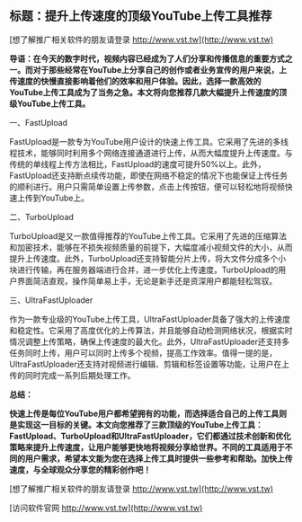 ## **标题：提升上传速度的顶级YouTube上传工具推荐**

[想了解推广相关软件的朋友请登录 http://www.vst.tw](http://www.vst.tw)

**导语：在今天的数字时代，视频内容已经成为了人们分享和传播信息的重要方式之一。而对于那些经常在YouTube上分享自己的创作或者业务宣传的用户来说，上传速度的快慢直接影响着他们的效率和用户体验。因此，选择一款高效的YouTube上传工具成为了当务之急。本文将向您推荐几款大幅提升上传速度的顶级YouTube上传工具。**

一、FastUpload

FastUpload是一款专为YouTube用户设计的快速上传工具。它采用了先进的多线程技术，能够同时利用多个网络连接通道进行上传，从而大幅度提升上传速度。与传统的单线程上传方法相比，FastUpload的速度可提升50%以上。此外，FastUpload还支持断点续传功能，即使在网络不稳定的情况下也能保证上传任务的顺利进行。用户只需简单设置上传参数，点击上传按钮，便可以轻松地将视频快速上传到YouTube上。

二、TurboUpload

TurboUpload是又一款值得推荐的YouTube上传工具。它采用了先进的压缩算法和加密技术，能够在不损失视频质量的前提下，大幅度减小视频文件的大小，从而提升上传速度。此外，TurboUpload还支持智能分片上传，将大文件分成多个小块进行传输，再在服务器端进行合并，进一步优化上传速度。TurboUpload的用户界面简洁直观，操作简单易上手，无论是新手还是资深用户都能轻松驾驭。

三、UltraFastUploader

作为一款专业级的YouTube上传工具，UltraFastUploader具备了强大的上传速度和稳定性。它采用了高度优化的上传算法，并且能够自动检测网络状况，根据实时情况调整上传策略，确保上传速度的最大化。此外，UltraFastUploader还支持多任务同时上传，用户可以同时上传多个视频，提高工作效率。值得一提的是，UltraFastUploader还支持对视频进行编辑、剪辑和标签设置等功能，让用户在上传的同时完成一系列后期处理工作。

**总结：**

**快速上传是每位YouTube用户都希望拥有的功能，而选择适合自己的上传工具则是实现这一目标的关键。本文向您推荐了三款顶级的YouTube上传工具：FastUpload、TurboUpload和UltraFastUploader，它们都通过技术创新和优化策略来提升上传速度，让用户能够更快地将视频分享给世界。不同的工具适用于不同的用户需求，希望本文能为您在选择上传工具时提供一些参考和帮助。加快上传速度，与全球观众分享您的精彩创作吧！**

[想了解推广相关软件的朋友请登录 http://www.vst.tw](http://www.vst.tw)


[访问软件官网 http://www.vst.tw](http://www.vst.tw)
